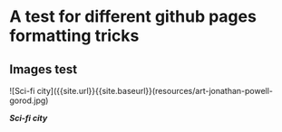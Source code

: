 # A test for different github pages formatting tricks

## Images test

![Sci-fi city]({{site.url}}{{site.baseurl}}(resources/art-jonathan-powell-gorod.jpg)

_**Sci-fi city**_
